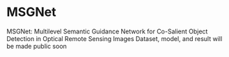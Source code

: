 # MSGNet
MSGNet: Multilevel Semantic Guidance Network for Co-Salient Object Detection in Optical Remote Sensing Images
Dataset, model, and result will be made public soon
